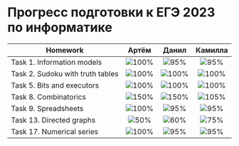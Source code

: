 # Прогресс подготовки к ЕГЭ 2023 по информатике 

| Homework                          | Артём   | Данил   | Камилла |
| ---------------------------------|:------------------------------------:|:------------------------------------:|:------------------------------------:|
| Task 1. Information models       |![100%](https://progress-bar.dev/50/)|![95%](https://progress-bar.dev/95/)|![95%](https://progress-bar.dev/95)|
| Task 2. Sudoku with truth tables |![100%](https://progress-bar.dev/100/)|![100%](https://progress-bar.dev/100/)|![100%](https://progress-bar.dev/100/)|
| Task 5. Bits and executors       |![100%](https://progress-bar.dev/100/)|![100%](https://progress-bar.dev/100/)|![100%](https://progress-bar.dev/100/)|
| Task 8. Combinatorics            |![150%](https://progress-bar.dev/150/)|![150%](https://progress-bar.dev/150/)|![105%](https://progress-bar.dev/105/)|
| Task 9. Spreadsheets             |![100%](https://progress-bar.dev/100/)|![95%](https://progress-bar.dev/95/)|![95%](https://progress-bar.dev/95/)|
| Task 13. Directed graphs          |![50%](https://progress-bar.dev/50/)|![60%](https://progress-bar.dev/60/)|![75%](https://progress-bar.dev/75/)|
| Task 17. Numerical series        |![100%](https://progress-bar.dev/100/)|![95%](https://progress-bar.dev/95/)|![95%](https://progress-bar.dev/95/)| 




